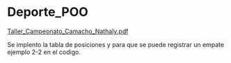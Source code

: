 # Deporte_POO
[Taller_Campeonato_Camacho_Nathaly.pdf](https://github.com/user-attachments/files/16429940/Taller_Campeonato_Camacho_Nathaly.pdf)

Se implento la tabla de posiciones y para que se puede registrar un empate ejemplo 2-2 en el codigo.
